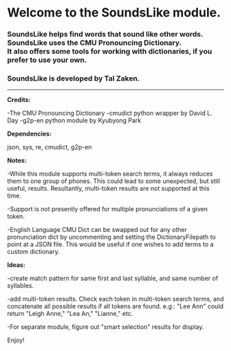 <h1>Welcome to the SoundsLike module.</h1>

<h3>SoundsLike helps find words that sound like other words. <br>
 SoundsLike uses the CMU Pronouncing Dictionary. <br>
 It also offers some tools for working with dictionaries, if you prefer to use your own.
</h3> 

<h3>SoundsLike is developed by Tal Zaken.</h3>

<hr>

<b>Credits:</b>

-The CMU Pronouncing Dictionary
-cmudict python wrapper by David L. Day
-g2p-en python module by Kyubyong Park

<b>Dependencies:</b>

json, sys, re, cmudict, g2p-en

<b>Notes:</b>

-While this module supports multi-token search terms, it always reduces them to one group of phones.
 This could lead to some unexpected, but still useful, results. 
 Resultantly, multi-token results are not supported at this time.

-Support is not presently offered for multiple pronunciations of a given token.

-English Language CMU Dict can be swapped out for any other pronunciation dict
 by uncommenting and setting the DictionaryFilepath to point at a JSON file.
 This would be useful if one wishes to add terms to a custom dictionary.

<b>Ideas:</b>

-create match pattern for same first and last syllable, and same number of syllables.

-add multi-token results. Check each token in multi-token search terms,
 and concatenate all possible results if all tokens are found.
 e.g.: "Lee Ann" could return "Leigh Anne," "Lea An," "Lianne," etc.

-For separate module, figure out "smart selection" results for display.


Enjoy!



